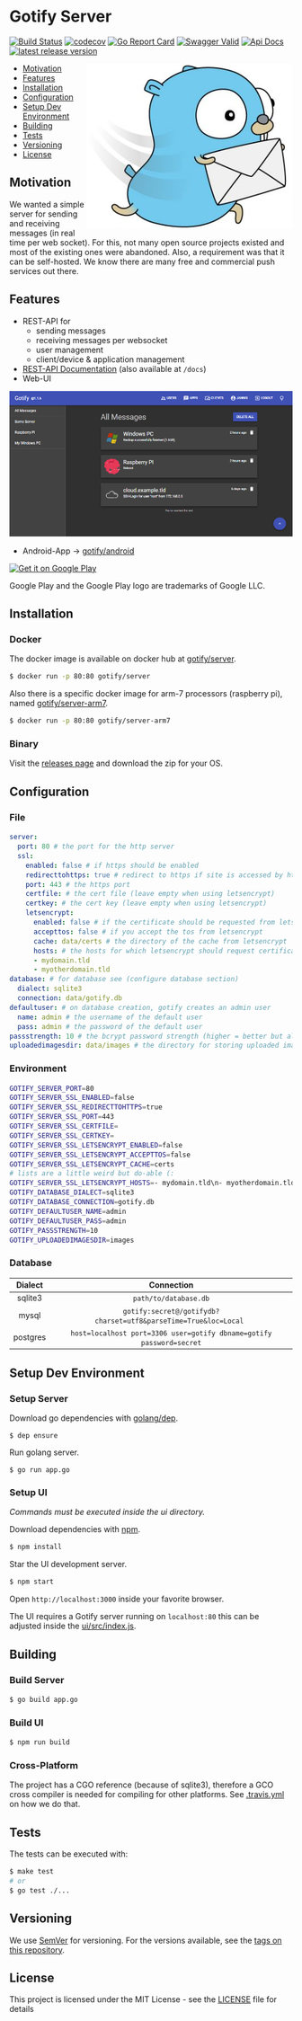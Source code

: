 # Gotify Server
[![Build Status][badge-travis]][travis] [![codecov][badge-codecov]][codecov] [![Go Report Card][badge-go-report]][go-report] [![Swagger Valid][badge-swagger]][swagger] [![Api Docs][badge-api-docs]][api-docs] [![latest release version][badge-release]][release]

<img align="right" src="logo.png" />

   * [Motivation](#motivation)
   * [Features](#features)
   * [Installation](#installation)
   * [Configuration](#configuration)
   * [Setup Dev Environment](#setup-dev-environment)
   * [Building](#building)
   * [Tests](#tests)
   * [Versioning](#versioning)
   * [License](#license)

## Motivation
We wanted a simple server for sending and receiving messages (in real time per web socket). For this, not many open source projects existed and most of the existing ones were abandoned. Also, a requirement was that it can be self-hosted. We know there are many free and commercial push services out there.

## Features
* REST-API for
  * sending messages
  * receiving messages per websocket
  * user management
  * client/device & application management
* [REST-API Documentation][api-docs] (also available at `/docs`) 
* Web-UI
<img alt="Gotify UI screenshot" src="ui.png" />

* Android-App -> [gotify/android](https://github.com/gotify/android)

[<img src="https://play.google.com/intl/en_gb/badges/images/generic/en_badge_web_generic.png" alt="Get it on Google Play" width="150" />][playstore]

Google Play and the Google Play logo are trademarks of Google LLC.

## Installation

### Docker
The docker image is available on docker hub at [gotify/server][docker-normal].

``` bash
$ docker run -p 80:80 gotify/server
```
Also there is a specific docker image for arm-7 processors (raspberry pi), named [gotify/server-arm7][docker-arm7].
``` bash
$ docker run -p 80:80 gotify/server-arm7
```

### Binary
Visit the [releases page](https://github.com/gotify/server/releases) and download the zip for your OS.

## Configuration
### File
``` yml
server:
  port: 80 # the port for the http server
  ssl:
    enabled: false # if https should be enabled
    redirecttohttps: true # redirect to https if site is accessed by http
    port: 443 # the https port
    certfile: # the cert file (leave empty when using letsencrypt)
    certkey: # the cert key (leave empty when using letsencrypt)
    letsencrypt:
      enabled: false # if the certificate should be requested from letsencrypt
      accepttos: false # if you accept the tos from letsencrypt
      cache: data/certs # the directory of the cache from letsencrypt
      hosts: # the hosts for which letsencrypt should request certificates
      - mydomain.tld
      - myotherdomain.tld
database: # for database see (configure database section)
  dialect: sqlite3
  connection: data/gotify.db
defaultuser: # on database creation, gotify creates an admin user
  name: admin # the username of the default user
  pass: admin # the password of the default user
passstrength: 10 # the bcrypt password strength (higher = better but also slower)
uploadedimagesdir: data/images # the directory for storing uploaded images
```

### Environment
``` bash
GOTIFY_SERVER_PORT=80
GOTIFY_SERVER_SSL_ENABLED=false
GOTIFY_SERVER_SSL_REDIRECTTOHTTPS=true
GOTIFY_SERVER_SSL_PORT=443
GOTIFY_SERVER_SSL_CERTFILE=
GOTIFY_SERVER_SSL_CERTKEY=
GOTIFY_SERVER_SSL_LETSENCRYPT_ENABLED=false
GOTIFY_SERVER_SSL_LETSENCRYPT_ACCEPTTOS=false
GOTIFY_SERVER_SSL_LETSENCRYPT_CACHE=certs
# lists are a little weird but do-able (:
GOTIFY_SERVER_SSL_LETSENCRYPT_HOSTS=- mydomain.tld\n- myotherdomain.tld
GOTIFY_DATABASE_DIALECT=sqlite3
GOTIFY_DATABASE_CONNECTION=gotify.db
GOTIFY_DEFAULTUSER_NAME=admin
GOTIFY_DEFAULTUSER_PASS=admin
GOTIFY_PASSSTRENGTH=10
GOTIFY_UPLOADEDIMAGESDIR=images
```

### Database
| Dialect   | Connection                                                           |
| :-------: | :------------------------------------------------------------------: |
| sqlite3   | `path/to/database.db`                                                |
| mysql     | `gotify:secret@/gotifydb?charset=utf8&parseTime=True&loc=Local `     |
| postgres  | `host=localhost port=3306 user=gotify dbname=gotify password=secret` |

## Setup Dev Environment

### Setup Server
Download go dependencies with [golang/dep](https://github.com/golang/dep).
```
$ dep ensure
```
Run golang server.
```
$ go run app.go
```

### Setup UI
*Commands must be executed inside the ui directory.*

Download dependencies with [npm](https://github.com/npm/npm).
``` bash
$ npm install
```
Star the UI development server.
``` bash
$ npm start
```
Open `http://localhost:3000` inside your favorite browser.

The UI requires a Gotify server running on `localhost:80` this can be adjusted inside the [ui/src/index.js](ui/src/index.js).

## Building

### Build Server
``` bash
$ go build app.go
```

### Build UI
``` bash
$ npm run build
```

### Cross-Platform
The project has a CGO reference (because of sqlite3), therefore a GCO cross compiler is needed for compiling for other platforms. See [.travis.yml](.travis.yml) on how we do that.

## Tests
The tests can be executed with:
``` bash
$ make test
# or
$ go test ./...
```

## Versioning
We use [SemVer](http://semver.org/) for versioning. For the versions available, see the [tags on this repository](https://github.com/gotify/server/tags).

## License
This project is licensed under the MIT License - see the [LICENSE](LICENSE) file for details

 [badge-api-docs]: https://img.shields.io/badge/api-docs-blue.svg
 [badge-swagger]: https://img.shields.io/swagger/valid/2.0/https/raw.githubusercontent.com/gotify/server/master/docs/spec.json.svg
 [badge-go-report]: https://goreportcard.com/badge/github.com/gotify/server
 [badge-codecov]: https://codecov.io/gh/gotify/server/branch/master/graph/badge.svg
 [badge-travis]: https://travis-ci.org/gotify/server.svg?branch=master
 [badge-release]: https://img.shields.io/github/release/gotify/server.svg
 [release]: https://github.com/gotify/server/releases/latest
 [travis]: https://travis-ci.org/gotify/server
 [codecov]: https://codecov.io/gh/gotify/server
 [go-report]: https://goreportcard.com/report/github.com/gotify/server
 [swagger]: https://github.com/gotify/server/blob/master/docs/spec.json
 [api-docs]: https://gotify.github.io/api-docs/
 [docker-normal]: https://hub.docker.com/r/gotify/server/
 [docker-arm7]: https://hub.docker.com/r/gotify/server-arm7/
 [playstore]: https://play.google.com/store/apps/details?id=com.github.gotify
